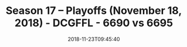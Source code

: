 ---
title: Season 17 – Playoffs (November 18, 2018) - DCGFFL - 6690 vs 6695
teams_score:
- team: 6690
  score:
- team: 6695
  score: 13
mvp: J. Steslicki (Columbia Blue), J. Anderson (Neon Green)
game-ball: T. Stewart (Columbia Blue), J. Piferoen (Neon Green)
season: 17
week:
date: '2018-11-23T09:45:40'
pageid: season-17-playoffs-november-18-2018-6690-vs-6695
---